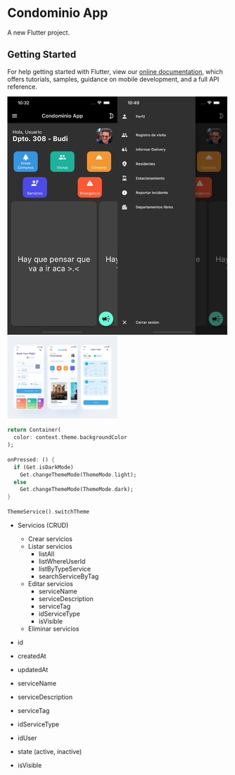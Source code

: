 # Condominio App

A new Flutter project.

## Getting Started

For help getting started with Flutter, view our
[online documentation](https://flutter.dev/docs), which offers tutorials,
samples, guidance on mobile development, and a full API reference.

<img src="https://github.com/luisfevq/Condominio_app/blob/develop/home.png" width="250" align="left"/>
<img src="https://github.com/luisfevq/Condominio_app/blob/develop/menu.png" width="250"/>

<img src="https://github.com/luisfevq/Condominio_app/blob/develop/preview.jpeg" width="250"/>

<Enter>

```dart
return Container(
  color: context.theme.backgroundColor
);

onPressed: () {
  if (Get.isDarkMode)
    Get.changeThemeMode(ThemeMode.light);
  else
    Get.changeThemeMode(ThemeMode.dark);
}

ThemeService().switchTheme
```


- Servicios (CRUD)
  * Crear servicios
  * Listar servicios 
    - listAll
    - listWhereUserId
    - listByTypeService
    - searchServiceByTag
  * Editar servicios
    - serviceName
    - serviceDescription
    - serviceTag
    - idServiceType
    - isVisible
  * Eliminar servicios

- id
- createdAt
- updatedAt
- serviceName
- serviceDescription
- serviceTag
- idServiceType
- idUser
- state                (active, inactive)
- isVisible
